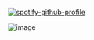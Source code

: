 [![spotify-github-profile](https://spotify-github-profile.kittinanx.com/api/view?uid=0s4ljv19hhqqth1soj3sfs5vi&cover_image=true&theme=novatorem&show_offline=false&background_color=25181d&interchange=false&bar_color=575058&bar_color_cover=true)](https://github.com/kittinan/spotify-github-profile)

![image](https://github.com/user-attachments/assets/95a69624-fbb8-4cc0-9359-6ac75fe5d15d)



<!--
**eternalsable/eternalsable** is a ✨ _special_ ✨ repository because its `README.md` (this file) appears on your GitHub profile.

Here are some ideas to get you started:

- 🔭 I’m currently working on ...
- 🌱 I’m currently learning ...
- 👯 I’m looking to collaborate on ...
- 🤔 I’m looking for help with ...
- 💬 Ask me about ...
- 📫 How to reach me: ...
- 😄 Pronouns: ...
- ⚡ Fun fact: ...
-->
